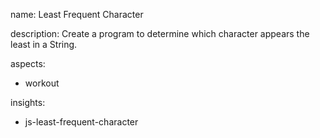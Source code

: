 name: Least Frequent Character

description: Create a program to determine which character appears the least in a String.

aspects:
  - workout

insights:
  - js-least-frequent-character